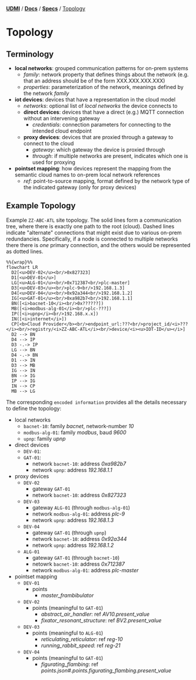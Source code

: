 [**UDMI**](../../) / [**Docs**](../) / [**Specs**](./) / [Topology](#)

# Topology

## Terminology

* **local networks**: grouped communication patterns for on-prem systems
  * _family_: network property that defines things about the network (e.g. that an address should be of the form XXX.XXX.XXX.XXX)
  * _properties_: parameterization of the network, meanings defined by the network _family_
* **iot devices**: devices that have a representation in the cloud model
  * _networks_: optional list of _local networks_ the device connects to
  * **direct devices**: devices that have a direct (e.g.) MQTT connection without an intervening gateway
    * _credentials_: connection parameters for connecting to the intended cloud endpoint
  * **proxy devices**: devices that are proxied through a gateway to connect to the cloud
    * _gateway_: which gateway the device is proxied through
    * _through_: if multiple networks are present, indicates which one is used for proxying
* **pointset mapping**: how devices represent the mapping from the semantic cloud names to on-prem local network references
  * _ref_: point-to-source mapping, format defined by the network type of the indicated gateway (only for proxy devices)

## Example Topology

Example `ZZ-ABC-ATL` site topology. The solid lines form a communication tree, where there is exactly one path to the root (cloud).
Dashed lines indicate "alternate" connections that might exist due to various on-prem redundancies. Specifically, if a node
is connected to multiple networks there there is _one_ primary connection, and the others would be represented as dotted lines.

```mermaid
%%{wrap}%%
flowchart LR
  D2[<u>DEV-02</u><br/>0x827323]
  D1[<u>DEV-01</u>]
  LG[<u>ALG-01</u><br/>0x712387<br/>plc-master]
  D3[<u>DEV-03</u><br/>plc-9<br/>192.168.1.3]
  D4[<u>DEV-04</u><br/>0x92a344<br/>192.168.1.2]
  IG[<u>GAT-01</u><br/>0xa982b7<br/>192.168.1.1]
  BN([<i>bacnet-10</i><br/>0x??????])
  MB([<i>modbus-alg-01</i><br/>plc-???])
  IP([<i>upnp</i><br/>192.168.x.x])
  IN([<i>internet</i>])
  CP[<b>Cloud Provider</b><br/>endpoint_url:???<br/>project_id/<i>???</i><br/>registry/<i>ZZ-ABC-ATL</i><br/>device/<i><u>IOT-ID</u></i>]
  D2 --> BN
  D4 --> IP
  D3 -.-> IP
  LG --> BN
  D4 -.-> BN
  D1 --> IN
  D3 --> MB
  IG --> IN
  BN --> IG
  IP --> IG
  IN --> CP
  MB --> LG
```

The corresponding `encoded information` provides all the details necessary to define the topology:
* local networks
  * `bacnet-10`: family _bacnet_, network-number _10_
  * `modbus-alg-01`: family _modbus_, baud _9600_
  * `upnp`: family _upnp_
* direct devices
  * `DEV-01`:
  * `GAT-01`:
    * network `bacnet-10`: address _0xa982b7_
    * network `upnp`: address _192.168.1.1_
* proxy devices
  * `DEV-02`
    * gateway `GAT-01`
    * network `bacnet-10`: address _0x827323_
  * `DEV-03`
    * gateway `ALG-01` (through `modbus-alg-01`)
    * network `modbus-alg-01`: address _plc-9_
    * network `upnp`: address _192.168.1.3_
  * `DEV-04`
    * gateway `GAT-01` (through `upnp`)
    * network `bacnet-10`: address _0x92a344_
    * network `upnp`: address _192.168.1.2_
  * `ALG-01`
    * gateway `GAT-01` (through `bacnet-10`)
    * netowrk `bacnet-10`: address _0x712387_
    * network `modbus-alg-01`: address _plc-master_
* pointset mapping
  * `DEV-01`
    * points
      * _master\_frambibulator_
  * `DEV-02`
    * points (meaningful to `GAT-01`)
      * _abstract\_air\_handler_: ref _AV10.present_value_
      * _fixator\_resonant\_structure_: ref _BV2.present_value_
  * `DEV-03`
    * points (meaningful to `ALG-01`)
      * _reticulating\_reticulator_: ref _reg-10_
      * _running\_rabbit\_speed_: ref _reg-21_
  * `DEV-04`
    * points (meaningful to `GAT-01`)
      * _figurating\_flambing_: ref _points.json#.points.figurating\_flambing.present\_value_
